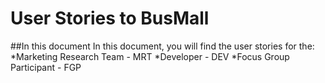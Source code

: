 # User Stories to BusMall

##In this document
In this document, you will find the user stories for the:
*Marketing Research Team - MRT
*Developer - DEV
*Focus Group Participant - FGP
